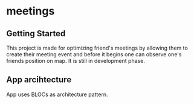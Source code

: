 # meetings

## Getting Started

This project is made for optimizing friend's meetings by allowing them to create their meeting event and before it begins one can observe one's friends position on map. It is still in development phase.

## App arcihtecture

App uses BLOCs as architecture pattern.
